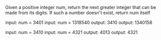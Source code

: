 Given a positive integer num,
return the next greater integer
that can be made from its digits.
If such a number doesn't exist,
return num itself

input: num = 3401                      input: num = 1318540
output: 3410                           output: 1340158

input: num = 3410                      input: num = 4321
output: 4013                           output: 4321